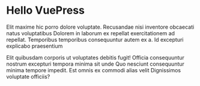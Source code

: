 # Hello VuePress

Elit maxime hic porro dolore voluptate. Recusandae nisi inventore obcaecati natus voluptatibus Dolorem in laborum ex repellat exercitationem ad repellat. Temporibus temporibus consequuntur autem ex a. Id excepturi explicabo praesentium

Elit quibusdam corporis ut voluptates debitis fugit! Officia consequuntur nostrum excepturi tempora minima sit unde Quo nesciunt consequuntur minima tempore impedit. Est omnis ex commodi alias velit Dignissimos voluptate officiis?
